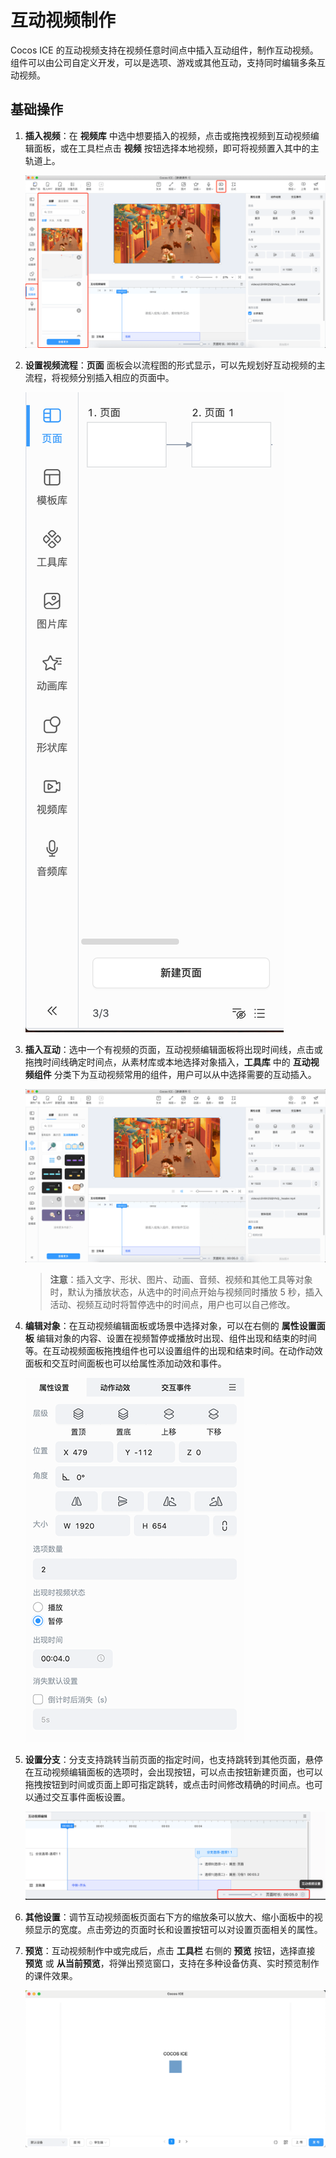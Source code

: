 # 互动视频制作

Cocos ICE 的互动视频支持在视频任意时间点中插入互动组件，制作互动视频。组件可以由公司自定义开发，可以是选项、游戏或其他互动，支持同时编辑多条互动视频。

## 基础操作

1. **插入视频**：在 **视频库** 中选中想要插入的视频，点击或拖拽视频到互动视频编辑面板，或在工具栏点击 **视频** 按钮选择本地视频，即可将视频置入其中的主轨道上。

    ![插入视频](img/interactive_video1.png)

2. **设置视频流程**：**页面** 面板会以流程图的形式显示，可以先规划好互动视频的主流程，将视频分别插入相应的页面中。

    ![页面流程](img/page_flow.png)

3. **插入互动**：选中一个有视频的页面，互动视频编辑面板将出现时间线，点击或拖拽时间线确定时间点，从素材库或本地选择对象插入，**工具库** 中的 **互动视频组件** 分类下为互动视频常用的组件，用户可以从中选择需要的互动插入。

    ![插入互动](img/interactive_video2.png)

    > **注意**：插入文字、形状、图片、动画、音频、视频和其他工具等对象时，默认为播放状态，从选中的时间点开始与视频同时播放 5 秒，插入活动、视频互动时将暂停选中的时间点，用户也可以自己修改。

4. **编辑对象**：在互动视频编辑面板或场景中选择对象，可以在右侧的 **属性设置面板** 编辑对象的内容、设置在视频暂停或播放时出现、组件出现和结束的时间等。在互动视频面板拖拽组件也可以设置组件的出现和结束时间。在动作动效面板和交互时间面板也可以给属性添加动效和事件。

    ![对象属性](img/interactive_video3.png)

5. **设置分支**：分支支持跳转当前页面的指定时间，也支持跳转到其他页面，悬停在互动视频编辑面板的选项时，会出现按钮，可以点击按钮新建页面，也可以拖拽按钮到时间或页面上即可指定跳转，或点击时间修改精确的时间点。也可以通过交互事件面板设置。

    ![其他设置](img/others.png)

6. **其他设置**：调节互动视频面板页面右下方的缩放条可以放大、缩小面板中的视频显示的宽度。点击旁边的页面时长和设置按钮可以对设置页面相关的属性。

7. **预览**：互动视频制作中或完成后，点击 **工具栏** 右侧的 **预览** 按钮，选择直接 **预览** 或 **从当前预览**，将弹出预览窗口，支持在多种设备仿真、实时预览制作的课件效果。

    ![预览](../../img/Preview.png)
